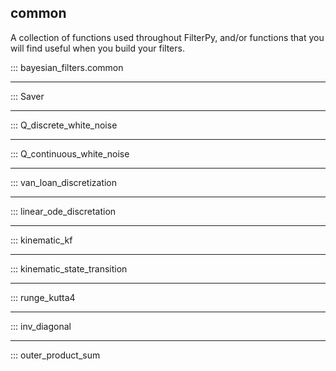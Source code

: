 ## common

A collection of functions used throughout FilterPy, and/or functions that you
will find useful when you build your filters.

::: bayesian_filters.common

-----

::: Saver

-----

::: Q_discrete_white_noise

-----

::: Q_continuous_white_noise

-----

::: van_loan_discretization

-----

::: linear_ode_discretation

-----

::: kinematic_kf

-----

::: kinematic_state_transition

-----

::: runge_kutta4

-----

::: inv_diagonal

-----

::: outer_product_sum
